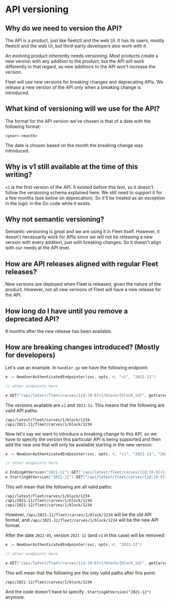 # API versioning

## Why do we need to version the API?

The API is a product, just like fleetctl and the web UI. It has its users, mostly fleetctl and the web UI, but third-party developers also work with it.

An evolving product inherently needs versioning. Most products create a new version with any addition to the product, but 
the API will work differently in that regard, as new additions to the API won't increase the version.

Fleet will use new versions for breaking changes and deprecating APIs. We 
release a new version of the API only when a breaking change is introduced.

## What kind of versioning will we use for the API?

The format for the API version we've chosen is that of a date with the following format:

```
<year>-<month>
```

The date is chosen based on the month the breaking change was introduced.

## Why is v1 still available at the time of this writing?

`v1` is the first version of the API. It existed before this text, so it doesn't follow the versioning schema 
explained here. We still need to support it for a few months (see below on deprecation). So it'll be treated as an 
exception in the logic in the Go code while it exists.

## Why not semantic versioning?

Semantic versioning is great and we are using it in Fleet itself. However, it doesn't necessarily work for APIs since we 
will not be releasing a new version with every addition, just with breaking changes. So it doesn't align with our 
needs at the API level.

## How are API releases aligned with regular Fleet releases?

New versions are deployed when Fleet is released, given the nature of the product. However, not all new versions of 
Fleet will have a new release for the API.

## How long do I have until you remove a deprecated API?

6 months after the new release has been available.

## How are breaking changes introduced? (Mostly for developers)

Let's use an example. In `handler.go` we have the following endpoint:

```go
e := NewUserAuthenticatedEndpointer(svc, opts, r, "v1", "2021-11")

// other endpoints here

e.GET("/api/latest/fleet/carves/{id:[0-9]+}/block/{block_id}", getCarveBlockEndpoint, getCarveBlockRequest{})
```

The versions available are `v1` and `2021-11`. This means that the following are valid API paths:

```
/api/latest/fleet/carves/1/block/1234
/api/2021-11/fleet/carves/1/block/1234
```

Now let's say we want to introduce a breaking change to this API, so we have to specify the version this particular API 
is being supported and then add the new one that will only be available starting in the new version:

```go
e := NewUserAuthenticatedEndpointer(svc, opts, r, "v1", "2021-11", "2021-12")

// other endpoints here

e.EndingAtVersion("2021-11").GET("/api/latest/fleet/carves/{id:[0-9]+}/block/{block_id}", getCarveBlockEndpointDeprecated, getCarveBlockRequestDeprecated{})
e.StartingAtVersion("2021-12").GET("/api/latest/fleet/carves/{id:[0-9]+}/block/{block_id}", getCarveBlockEndpoint, getCarveBlockRequest{})
```

This will mean that the following are all valid paths:

```
/api/latest/fleet/carves/1/block/1234
/api/2021-11/fleet/carves/1/block/1234
/api/2021-12/fleet/carves/1/block/1234
```

However, `/api/2021-11/fleet/carves/1/block/1234` will be the old API format, and `/api/2021-12/fleet/carves/1/block/1234` 
will be the new API format.

After the date `2022-03`, version `2021-11` (and `v1` in this case) will be removed:


```go
e := NewUserAuthenticatedEndpointer(svc, opts, r, "2021-12")

// other endpoints here

e.GET("/api/latest/fleet/carves/{id:[0-9]+}/block/{block_id}", getCarveBlockEndpoint, getCarveBlockRequest{})
```

This will mean that the following are the only valid paths after this point:

```
/api/2021-12/fleet/carves/1/block/1234
```

And the code doesn't have to specify `.StartingAtVersion("2021-12")` anymore.

<meta name="pageOrderInSection" value="900">
